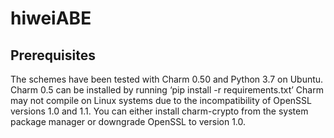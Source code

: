 # hiweiABE
## Prerequisites
The schemes have been tested with Charm 0.50 and Python 3.7 on Ubuntu. Charm 0.5 can be installed by running ‘pip install -r requirements.txt’
Charm may not compile on Linux systems due to the incompatibility of OpenSSL versions 1.0 and 1.1. You can either install charm-crypto from the system package manager or downgrade OpenSSL to version 1.0.
